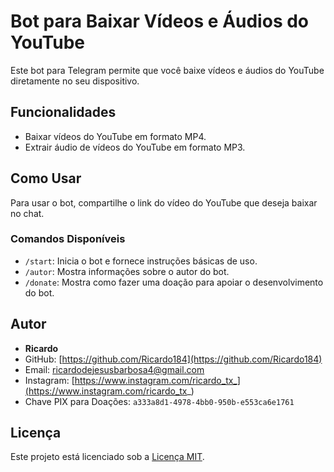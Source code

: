 # Bot para Baixar Vídeos e Áudios do YouTube

Este bot para Telegram permite que você baixe vídeos e áudios do YouTube diretamente no seu dispositivo.

## Funcionalidades

- Baixar vídeos do YouTube em formato MP4.
- Extrair áudio de vídeos do YouTube em formato MP3.

## Como Usar

Para usar o bot, compartilhe o link do vídeo do YouTube que deseja baixar no chat.

### Comandos Disponíveis

- `/start`: Inicia o bot e fornece instruções básicas de uso.
- `/autor`: Mostra informações sobre o autor do bot.
- `/donate`: Mostra como fazer uma doação para apoiar o desenvolvimento do bot.

## Autor

- **Ricardo**
- GitHub: [https://github.com/Ricardo184](https://github.com/Ricardo184)
- Email: ricardodejesusbarbosa4@gmail.com
- Instagram: [https://www.instagram.com/ricardo_tx_](https://www.instagram.com/ricardo_tx_)
- Chave PIX para Doações: `a333a8d1-4978-4bb0-950b-e553ca6e1761`

## Licença

Este projeto está licenciado sob a [Licença MIT](LICENSE).

